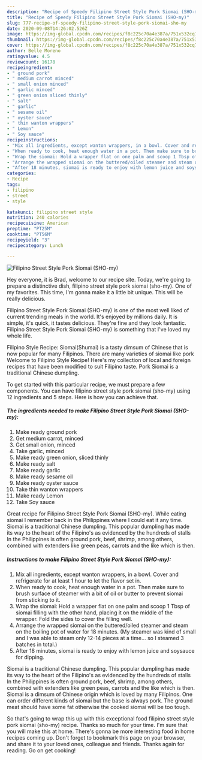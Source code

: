```yaml
---
description: "Recipe of Speedy Filipino Street Style Pork Siomai (SHO-my)"
title: "Recipe of Speedy Filipino Street Style Pork Siomai (SHO-my)"
slug: 777-recipe-of-speedy-filipino-street-style-pork-siomai-sho-my
date: 2020-09-08T14:26:02.526Z
image: https://img-global.cpcdn.com/recipes/f8c225c70a4e387a/751x532cq70/filipino-street-style-pork-siomai-sho-my-recipe-main-photo.jpg
thumbnail: https://img-global.cpcdn.com/recipes/f8c225c70a4e387a/751x532cq70/filipino-street-style-pork-siomai-sho-my-recipe-main-photo.jpg
cover: https://img-global.cpcdn.com/recipes/f8c225c70a4e387a/751x532cq70/filipino-street-style-pork-siomai-sho-my-recipe-main-photo.jpg
author: Belle Moreno
ratingvalue: 4.5
reviewcount: 16178
recipeingredient:
- " ground pork"
- " medium carrot minced"
- " small onion minced"
- " garlic minced"
- " green onion sliced thinly"
- " salt"
- " garlic"
- " sesame oil"
- " oyster sauce"
- " thin wanton wrappers"
- " Lemon"
- " Soy sauce"
recipeinstructions:
- "Mix all ingredients, except wanton wrappers, in a bowl. Cover and refrigerate for at least 1 hour to let the flavor set in."
- "When ready to cook, heat enough water in a pot. Then make sure to brush surface of steamer with a bit of oil or butter to prevent siomai from sticking to it."
- "Wrap the siomai: Hold a wrapper flat on one palm and scoop 1 Tbsp of siomai filling with the other hand, placing it on the middle of the wrapper. Fold the sides to cover the filling well."
- "Arrange the wrapped siomai on the buttered/oiled steamer and steam on the boiling pot of water for 18 minutes. (My steamer was kind of small and I was able to steam only 12-14 pieces at a time... so I steamed 3 batches in total.)"
- "After 18 minutes, siomai is ready to enjoy with lemon juice and soysauce for dipping."
categories:
- Recipe
tags:
- filipino
- street
- style

katakunci: filipino street style 
nutrition: 240 calories
recipecuisine: American
preptime: "PT25M"
cooktime: "PT56M"
recipeyield: "3"
recipecategory: Lunch

---
```



![Filipino Street Style Pork Siomai (SHO-my)](https://img-global.cpcdn.com/recipes/f8c225c70a4e387a/751x532cq70/filipino-street-style-pork-siomai-sho-my-recipe-main-photo.jpg)

Hey everyone, it is Brad, welcome to our recipe site. Today, we're going to prepare a distinctive dish, filipino street style pork siomai (sho-my). One of my favorites. This time, I'm gonna make it a little bit unique. This will be really delicious.

Filipino Street Style Pork Siomai (SHO-my) is one of the most well liked of current trending meals in the world. It's enjoyed by millions daily. It is simple, it's quick, it tastes delicious. They're fine and they look fantastic. Filipino Street Style Pork Siomai (SHO-my) is something that I've loved my whole life.

Filipino Style Recipe: Siomai(Shumai) is a tasty dimsum of Chinese that is now popular for many Filipinos. There are many varieties of siomai like pork Welcome to Filipino Style Recipe! Here&#39;s my collection of local and foreign recipes that have been modified to suit Filipino taste. Pork Siomai is a traditional Chinese dumpling.


To get started with this particular recipe, we must prepare a few components. You can have filipino street style pork siomai (sho-my) using 12 ingredients and 5 steps. Here is how you can achieve that.

<!--inarticleads1-->

##### The ingredients needed to make Filipino Street Style Pork Siomai (SHO-my):

1. Make ready  ground pork
1. Get  medium carrot, minced
1. Get  small onion, minced
1. Take  garlic, minced
1. Make ready  green onion, sliced thinly
1. Make ready  salt
1. Make ready  garlic
1. Make ready  sesame oil
1. Make ready  oyster sauce
1. Take  thin wanton wrappers
1. Make ready  Lemon
1. Take  Soy sauce


Great recipe for Filipino Street Style Pork Siomai (SHO-my). While eating siomai I remember back in the Philippines where I could eat it any time. Siomai is a traditional Chinese dumpling. This popular dumpling has made its way to the heart of the Filipino&#39;s as evidenced by the hundreds of stalls In the Philippines is often ground pork, beef, shrimp, among others, combined with extenders like green peas, carrots and the like which is then. 

<!--inarticleads2-->

##### Instructions to make Filipino Street Style Pork Siomai (SHO-my):

1. Mix all ingredients, except wanton wrappers, in a bowl. Cover and refrigerate for at least 1 hour to let the flavor set in.
1. When ready to cook, heat enough water in a pot. Then make sure to brush surface of steamer with a bit of oil or butter to prevent siomai from sticking to it.
1. Wrap the siomai: Hold a wrapper flat on one palm and scoop 1 Tbsp of siomai filling with the other hand, placing it on the middle of the wrapper. Fold the sides to cover the filling well.
1. Arrange the wrapped siomai on the buttered/oiled steamer and steam on the boiling pot of water for 18 minutes. (My steamer was kind of small and I was able to steam only 12-14 pieces at a time... so I steamed 3 batches in total.)
1. After 18 minutes, siomai is ready to enjoy with lemon juice and soysauce for dipping.


Siomai is a traditional Chinese dumpling. This popular dumpling has made its way to the heart of the Filipino&#39;s as evidenced by the hundreds of stalls In the Philippines is often ground pork, beef, shrimp, among others, combined with extenders like green peas, carrots and the like which is then. Siomai is a dimsum of Chinese origin which is loved by many Filipinos. One can order different kinds of siomai but the base is always pork. The ground meat should have some fat otherwise the cooked siomai will be too tough. 

So that's going to wrap this up with this exceptional food filipino street style pork siomai (sho-my) recipe. Thanks so much for your time. I'm sure that you will make this at home. There's gonna be more interesting food in home recipes coming up. Don't forget to bookmark this page on your browser, and share it to your loved ones, colleague and friends. Thanks again for reading. Go on get cooking!
